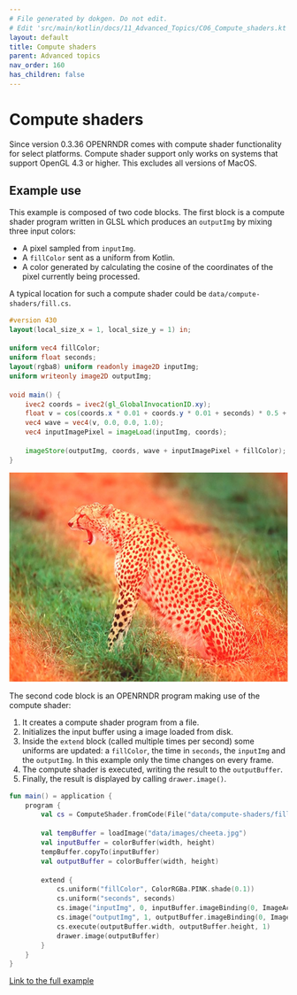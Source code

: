 ```yaml
---
# File generated by dokgen. Do not edit. 
# Edit 'src/main/kotlin/docs/11_Advanced_Topics/C06_Compute_shaders.kt' instead.
layout: default
title: Compute shaders
parent: Advanced topics
nav_order: 160
has_children: false
---
```

 
# Compute shaders

Since version 0.3.36 OPENRNDR comes with compute shader functionality 
for select platforms. Compute shader support only works on systems 
that support OpenGL 4.3 or higher. This excludes all versions of MacOS.

## Example use

This example is composed of two code blocks. The first block is a compute 
shader program written in GLSL which produces an `outputImg` by mixing 
three input colors:
* A pixel sampled from `inputImg`.
* A `fillColor` sent as a uniform from Kotlin.
* A color generated by calculating the cosine of the coordinates of the pixel 
currently being processed.

A typical location for such a compute shader could be 
`data/compute-shaders/fill.cs`.

```glsl
#version 430
layout(local_size_x = 1, local_size_y = 1) in;

uniform vec4 fillColor;
uniform float seconds;
layout(rgba8) uniform readonly image2D inputImg;
uniform writeonly image2D outputImg;

void main() {
    ivec2 coords = ivec2(gl_GlobalInvocationID.xy);
    float v = cos(coords.x * 0.01 + coords.y * 0.01 + seconds) * 0.5 + 0.5;
    vec4 wave = vec4(v, 0.0, 0.0, 1.0);
    vec4 inputImagePixel = imageLoad(inputImg, coords);

    imageStore(outputImg, coords, wave + inputImagePixel + fillColor);
}
``` 
 
<img alt="media/compute-shaders-001.jpg" src="../media/compute-shaders-001.jpg" loading="lazy"> 
 
The second code block is an OPENRNDR program making use of the compute shader:
1. It creates a compute shader program from a file. 
1. Initializes the input buffer using a image loaded from disk.
1. Inside the `extend` block (called multiple times per second) some uniforms 
are updated: a `fillColor`, the time in 
`seconds`, the `inputImg` and the `outputImg`. In this example only 
the time changes on every frame.
1. The compute shader is executed, writing the result to the 
`outputBuffer`.
1. Finally, the result is displayed by calling `drawer.image()`. 
 
```kotlin
fun main() = application {
    program {
        val cs = ComputeShader.fromCode(File("data/compute-shaders/fill.cs").readText(), "cs1")
        
        val tempBuffer = loadImage("data/images/cheeta.jpg")
        val inputBuffer = colorBuffer(width, height)
        tempBuffer.copyTo(inputBuffer)
        val outputBuffer = colorBuffer(width, height)
        
        extend {
            cs.uniform("fillColor", ColorRGBa.PINK.shade(0.1))
            cs.uniform("seconds", seconds)
            cs.image("inputImg", 0, inputBuffer.imageBinding(0, ImageAccess.READ))
            cs.image("outputImg", 1, outputBuffer.imageBinding(0, ImageAccess.WRITE))
            cs.execute(outputBuffer.width, outputBuffer.height, 1)
            drawer.image(outputBuffer)
        }
    }
}
``` 
 
[Link to the full example](https://github.com/openrndr/openrndr-examples/blob/master/src/main/kotlin/examples/11_Advanced_Topics/C06_Compute_shaders000.kt) 
